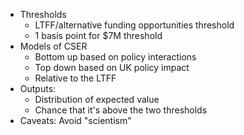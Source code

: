 - Thresholds
  - LTFF/alternative funding opportunities threshold
  - 1 basis point for $7M threshold
- Models of CSER
  - Bottom up based on policy interactions
  - Top down based on UK policy impact
  - Relative to the LTFF
- Outputs:
  - Distribution of expected value
  - Chance that it's above the two thresholds
- Caveats: Avoid "scientism"
